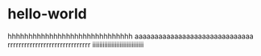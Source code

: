 # hello-world
hhhhhhhhhhhhhhhhhhhhhhhhhhhhhh
aaaaaaaaaaaaaaaaaaaaaaaaaaaaaa
rrrrrrrrrrrrrrrrrrrrrrrrrrrrrr
iiiiiiiiiiiiiiiiiiiiiiiiiiiiii
